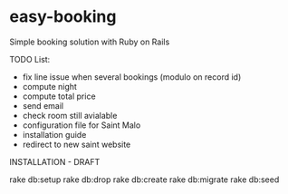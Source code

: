 # easy-booking
Simple booking solution with Ruby on Rails

TODO List:
- fix line issue when several bookings (modulo on record id)
- compute night
- compute total price
- send email
- check room still avialable
- configuration file for Saint Malo
- installation guide
- redirect to new saint website

INSTALLATION - DRAFT

rake db:setup
rake db:drop
rake db:create
rake db:migrate
rake db:seed
